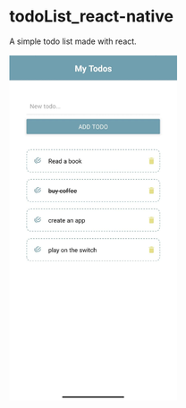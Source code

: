 # todoList_react-native
A simple todo list made with react.
<br>
<br>
<img src="https://github.com/junjie-w/todoList_react-native/blob/main/assets/todoList.jpg?raw=true" width="300px" height="auto">
